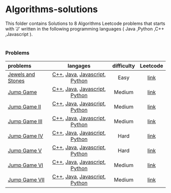 # Algorithms-solutions
This folder contains Solutions to 8 Algorithms Leetcode problems that starts with 'J' written in the following programming languages ( Java ,Python ,C++ ,Javascript ).<br><br>
### Problems ###
|problems|langages|difficulty|Leetcode|
|:-------|:------:|:--------:|:------:|
|[Jewels and Stones](./Jewels%20and%20Stones)|[C++](./Jewels%20and%20Stones/Jewels%20and%20Stones.cpp), [Java](./Jewels%20and%20Stones/Jewels%20and%20Stones.java), [Javascript](./Jewels%20and%20Stones/Jewels%20and%20Stones.js), [Python](./Jewels%20and%20Stones/Jewels%20and%20Stones.py)|Easy|[link](https://leetcode.com/problems/jewels-and-stones)|
|[Jump Game](./Jump%20Game)|[C++](./Jump%20Game/Jump%20Game.cpp), [Java](./Jump%20Game/Jump%20Game.java), [Javascript](./Jump%20Game/Jump%20Game.js), [Python](./Jump%20Game/Jump%20Game.py)|Medium|[link](https://leetcode.com/problems/jump-game)|
|[Jump Game II](./Jump%20Game%20II)|[C++](./Jump%20Game%20II/Jump%20Game%20II.cpp), [Java](./Jump%20Game%20II/Jump%20Game%20II.java), [Javascript](./Jump%20Game%20II/Jump%20Game%20II.js), [Python](./Jump%20Game%20II/Jump%20Game%20II.py)|Medium|[link](https://leetcode.com/problems/jump-game-ii)|
|[Jump Game III](./Jump%20Game%20III)|[C++](./Jump%20Game%20III/Jump%20Game%20III.cpp), [Java](./Jump%20Game%20III/Jump%20Game%20III.java), [Javascript](./Jump%20Game%20III/Jump%20Game%20III.js), [Python](./Jump%20Game%20III/Jump%20Game%20III.py)|Medium|[link](https://leetcode.com/problems/jump-game-iii)|
|[Jump Game IV](./Jump%20Game%20IV)|[C++](./Jump%20Game%20IV/Jump%20Game%20IV.cpp), [Java](./Jump%20Game%20IV/Jump%20Game%20IV.java), [Javascript](./Jump%20Game%20IV/Jump%20Game%20IV.js), [Python](./Jump%20Game%20IV/Jump%20Game%20IV.py)|Hard|[link](https://leetcode.com/problems/jump-game-iv)|
|[Jump Game V](./Jump%20Game%20V)|[C++](./Jump%20Game%20V/Jump%20Game%20V.cpp), [Java](./Jump%20Game%20V/Jump%20Game%20V.java), [Javascript](./Jump%20Game%20V/Jump%20Game%20V.js), [Python](./Jump%20Game%20V/Jump%20Game%20V.py)|Hard|[link](https://leetcode.com/problems/jump-game-v)|
|[Jump Game VI](./Jump%20Game%20VI)|[C++](./Jump%20Game%20VI/Jump%20Game%20VI.cpp), [Java](./Jump%20Game%20VI/Jump%20Game%20VI.java), [Javascript](./Jump%20Game%20VI/Jump%20Game%20VI.js), [Python](./Jump%20Game%20VI/Jump%20Game%20VI.py)|Medium|[link](https://leetcode.com/problems/jump-game-vi)|
|[Jump Game VII](./Jump%20Game%20VII)|[C++](./Jump%20Game%20VII/Jump%20Game%20VII.cpp), [Java](./Jump%20Game%20VII/Jump%20Game%20VII.java), [Javascript](./Jump%20Game%20VII/Jump%20Game%20VII.js), [Python](./Jump%20Game%20VII/Jump%20Game%20VII.py)|Medium|[link](https://leetcode.com/problems/jump-game-vii)|